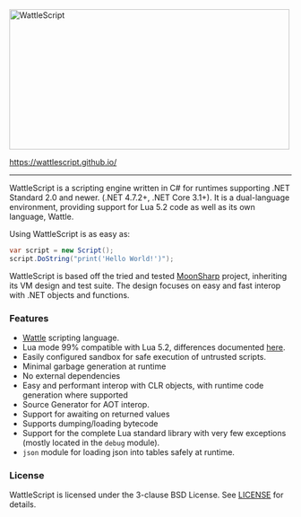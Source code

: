 <img src="https://user-images.githubusercontent.com/10167247/162865891-d4f8742e-b828-4247-ac74-9fa3452b0b88.svg" width="500" height="250" alt="WattleScript">

https://wattlescript.github.io/

<hr/>

WattleScript is a scripting engine written in C# for  runtimes supporting .NET Standard 2.0 and newer. (.NET 4.7.2+, .NET Core 3.1+). It is a dual-language environment, providing support for Lua 5.2 code as well as its own language, Wattle.

Using WattleScript is as easy as:

```cs
var script = new Script();
script.DoString("print('Hello World!')");
```

WattleScript is based off the tried and tested [MoonSharp](https://moonsharp.org) project, inheriting its VM design and test suite. The design focuses on easy and fast interop with .NET objects and functions.

### Features

* [Wattle](https://wattlescript.github.io/about_wattle) scripting language.
* Lua mode 99% compatible with Lua 5.2, differences documented [here](https://wattlescript.github.io/lua_differences).
* Easily configured sandbox for safe execution of untrusted scripts.
* Minimal garbage generation at runtime
* No external dependencies
* Easy and performant interop with CLR objects, with runtime code generation where supported
* Source Generator for AOT interop.
* Support for awaiting on returned values
* Supports dumping/loading bytecode
* Support for the complete Lua standard library with very few exceptions (mostly located in the `debug` module).
* `json` module for loading json into tables safely at runtime.

### License

WattleScript is licensed under the 3-clause BSD License. See [LICENSE](https://github.com/WattleScript/wattlescript/blob/main/LICENSE) for details.
